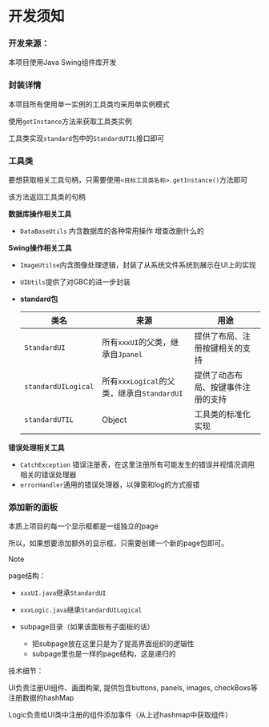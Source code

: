 # 开发须知

### 开发来源：

本项目使用Java Swing组件库开发

### 封装详情

本项目所有使用单一实例的工具类均采用单实例模式

使用`getInstance`方法来获取工具类实例

工具类实现`standard`包中的`StandardUTIL`接口即可

### 工具类

要想获取相关工具句柄，只需要使用`<目标工具类名称>.getInstance()`方法即可

该方法返回工具类的句柄

**数据库操作相关工具**

- `DataBaseUtils` 内含数据库的各种常用操作 增查改删什么的

**Swing操作相关工具**

- `ImageUtilse`内含图像处理逻辑，封装了从系统文件系统到展示在UI上的实现

- `UIUtils`提供了对GBC的进一步封装

- **standard包**

  | 类名                | 来源                                       | 用途                               |
  | ------------------- | ------------------------------------------ | ---------------------------------- |
  | `StandardUI`        | 所有`xxxUI`的父类，继承自`Jpanel`          | 提供了布局、注册按键相关的支持     |
  | `standardUILogical` | 所有`xxxLogical`的父类，继承自`StandardUI` | 提供了动态布局、按键事件注册的支持 |
  | `standardUTIL`      | Object                                     | 工具类的标准化实现                 |

**错误处理相关工具**

- `CatchException` 错误注册表，在这里注册所有可能发生的错误并视情况调用相关的错误处理器
- `errorHandler`通用的错误处理器，以弹窗和log的方式报错

### 添加新的面板

本质上项目的每一个显示框都是一组独立的page

所以，如果想要添加额外的显示框，只需要创建一个新的page包即可。

> [!NOTE]
>
> page结构：
>
> - `xxxUI.java`继承`StandardUI`
>
> - `xxxLogic.java`继承`StandardUILogical`
>
> - subpage目录（如果该面板有子面板的话） 
>   - 把subpage放在这里只是为了提高界面组织的逻辑性
>   - subpage里也是一样的page结构，这是递归的

技术细节：

UI负责注册UI组件、画面构架, 提供包含buttons, panels, images, checkBoxs等注册数据的hashMap

Logic负责给UI类中注册的组件添加事件（从上述hashmap中获取组件）